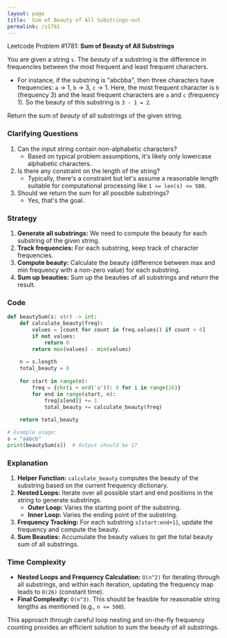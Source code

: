 ```yaml
---
layout: page
title:  Sum of Beauty of All Substrings-out
permalink: /s1781
---
```


Leetcode Problem #1781: **Sum of Beauty of All Substrings**

You are given a string `s`. The *beauty* of a substring is the difference in frequencies between the most frequent and least frequent characters.

- For instance, if the substring is "abcbba", then three characters have frequencies: `a` -> 1, `b` -> 3, `c` -> 1. Here, the most frequent character is `b` (frequency 3) and the least frequent characters are `a` and `c` (frequency 1). So the beauty of this substring is `3 - 1 = 2`.

Return the sum of *beauty* of all substrings of the given string.

### Clarifying Questions
1. Can the input string contain non-alphabetic characters? 
   - Based on typical problem assumptions, it's likely only lowercase alphabetic characters.
2. Is there any constraint on the length of the string?
   - Typically, there's a constraint but let's assume a reasonable length suitable for computational processing like `1 <= len(s) <= 500`.
3. Should we return the sum for all possible substrings?
   - Yes, that's the goal.

### Strategy

1. **Generate all substrings:** We need to compute the beauty for each substring of the given string.
2. **Track frequencies:** For each substring, keep track of character frequencies.
3. **Compute beauty:** Calculate the beauty (difference between max and min frequency with a non-zero value) for each substring.
4. **Sum up beauties:** Sum up the beauties of all substrings and return the result.

### Code

```python
def beautySum(s: str) -> int:
    def calculate_beauty(freq):
        values = [count for count in freq.values() if count > 0]
        if not values:
            return 0
        return max(values) - min(values)
    
    n = s.length
    total_beauty = 0
    
    for start in range(n):
        freq = {chr(i + ord('a')): 0 for i in range(26)}
        for end in range(start, n):
            freq[s[end]] += 1
            total_beauty += calculate_beauty(freq)
    
    return total_beauty

# Example usage:
s = "aabcb"
print(beautySum(s))  # Output should be 17
```

### Explanation
1. **Helper Function:** `calculate_beauty` computes the beauty of the substring based on the current frequency dictionary.
2. **Nested Loops:** Iterate over all possible start and end positions in the string to generate substrings.
   - **Outer Loop:** Varies the starting point of the substring.
   - **Inner Loop:** Varies the ending point of the substring.
3. **Frequency Tracking:** For each substring `s[start:end+1]`, update the frequency and compute the beauty.
4. **Sum Beauties:** Accumulate the beauty values to get the total beauty sum of all substrings.

### Time Complexity
- **Nested Loops and Frequency Calculation:** `O(n^2)` for iterating through all substrings, and within each iteration, updating the frequency map leads to `O(26)` (constant time).
- **Final Complexity:** `O(n^3)`. This should be feasible for reasonable string lengths as mentioned (e.g., `n <= 500`).

This approach through careful loop nesting and on-the-fly frequency counting provides an efficient solution to sum the beauty of all substrings.